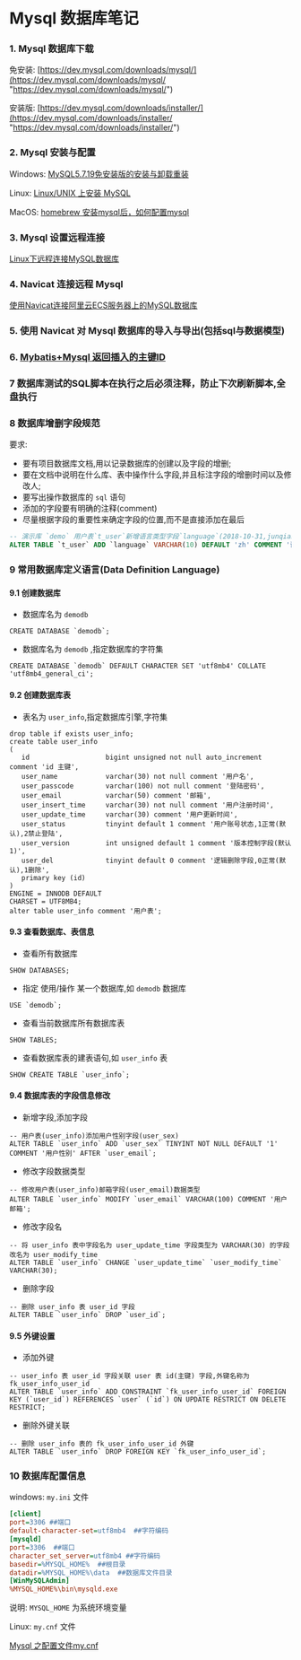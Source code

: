 # Mysql 数据库笔记  

### 1. Mysql 数据库下载  

免安装: [https://dev.mysql.com/downloads/mysql/](https://dev.mysql.com/downloads/mysql/ "https://dev.mysql.com/downloads/mysql/")  

安装版: [https://dev.mysql.com/downloads/installer/](https://dev.mysql.com/downloads/installer/ "https://dev.mysql.com/downloads/installer/")  



### 2. Mysql 安装与配置  

Windows: [MySQL5.7.19免安装版的安装与卸载重装](https://blog.csdn.net/Mrqiang9001/article/details/78070297 "https://blog.csdn.net/Mrqiang9001/article/details/78070297")  

Linux: [Linux/UNIX 上安装 MySQL](http://www.runoob.com/mysql/mysql-install.html "http://www.runoob.com/mysql/mysql-install.html")  

MacOS: [homebrew 安装mysql后，如何配置mysql](https://segmentfault.com/q/1010000000475470 "https://segmentfault.com/q/1010000000475470")  



### 3. Mysql 设置远程连接  

[Linux下远程连接MySQL数据库](https://www.jianshu.com/p/8fc90e518e2c "https://www.jianshu.com/p/8fc90e518e2c")  



### 4. Navicat 连接远程 Mysql  

[使用Navicat连接阿里云ECS服务器上的MySQL数据库](https://blog.csdn.net/nw_ningwang/article/details/76218997 "https://blog.csdn.net/nw_ningwang/article/details/76218997")  



### 5. 使用 Navicat 对 Mysql 数据库的导入与导出(包括sql与数据模型)  



### 6. [Mybatis+Mysql 返回插入的主键ID](http://gonethen.iteye.com/blog/2323804 "http://gonethen.iteye.com/blog/2323804")      



### 7 数据库测试的SQL脚本在执行之后必须注释，防止下次刷新脚本,全盘执行    



### 8 数据库增删字段规范    

要求:   

- 要有项目数据库文档,用以记录数据库的创建以及字段的增删;  
- 要在文档中说明在什么库、表中操作什么字段,并且标注字段的增删时间以及修改人;  
- 要写出操作数据库的 `sql` 语句  
- 添加的字段要有明确的注释(comment)  
- 尽量根据字段的重要性来确定字段的位置,而不是直接添加在最后    

```sql
-- 演示库 `demo` 用户表`t_user`新增语言类型字段`language`(2018-10-31,junqiang.lu)
ALTER TABLE `t_user` ADD `language` VARCHAR(10) DEFAULT 'zh' COMMENT '语言类型简写,en:英文,zh:中文' AFTER `nickName`;
```



### 9 常用数据库定义语言(Data Definition Language)    

#### 9.1 创建数据库    

- 数据库名为 `demodb`

```mysql
CREATE DATABASE `demodb`;
```

- 数据库名为 `demodb` ,指定数据库的字符集  

```mysql
CREATE DATABASE `demodb` DEFAULT CHARACTER SET 'utf8mb4' COLLATE 'utf8mb4_general_ci';
```

#### 9.2 创建数据库表  

- 表名为 `user_info`,指定数据库引擎,字符集  

```mysql
drop table if exists user_info;
create table user_info
(
   id                   bigint unsigned not null auto_increment comment 'id 主键',
   user_name            varchar(30) not null comment '用户名',
   user_passcode        varchar(100) not null comment '登陆密码',
   user_email           varchar(50) comment '邮箱',
   user_insert_time     varchar(30) not null comment '用户注册时间',
   user_update_time     varchar(30) comment '用户更新时间',
   user_status          tinyint default 1 comment '用户账号状态,1正常(默认),2禁止登陆',
   user_version         int unsigned default 1 comment '版本控制字段(默认1)',
   user_del             tinyint default 0 comment '逻辑删除字段,0正常(默认),1删除',
   primary key (id)
)
ENGINE = INNODB DEFAULT
CHARSET = UTF8MB4;
alter table user_info comment '用户表';
```



#### 9.3  查看数据库、表信息    

- 查看所有数据库  

```mysql
SHOW DATABASES;
```

- 指定 使用/操作 某一个数据库,如 `demodb` 数据库  

```mysql
USE `demodb`;
```

- 查看当前数据库所有数据库表  

```mysql
SHOW TABLES;
```

- 查看数据库表的建表语句,如 `user_info` 表    

```mysql
SHOW CREATE TABLE `user_info`;
```



#### 9.4 数据库表的字段信息修改  

- 新增字段,添加字段  

```mysql
-- 用户表(user_info)添加用户性别字段(user_sex)
ALTER TABLE `user_info` ADD `user_sex` TINYINT NOT NULL DEFAULT '1' COMMENT '用户性别' AFTER `user_email`; 
```

- 修改字段数据类型  

```mysql
-- 修改用户表(user_info)邮箱字段(user_email)数据类型
ALTER TABLE `user_info` MODIFY `user_email` VARCHAR(100) COMMENT '用户邮箱';
```

- 修改字段名

```mysql
-- 将 user_info 表中字段名为 user_update_time 字段类型为 VARCHAR(30) 的字段改名为 user_modify_time
ALTER TABLE `user_info` CHANGE `user_update_time` `user_modify_time` VARCHAR(30); 
```

- 删除字段  

```mysql
-- 删除 user_info 表 user_id 字段
ALTER TABLE `user_info` DROP `user_id`;
```



#### 9.5 外键设置  

- 添加外键  

```mysql
-- user_info 表 user_id 字段关联 user 表 id(主键) 字段,外键名称为 fk_user_info_user_id
ALTER TABLE `user_info` ADD CONSTRAINT `fk_user_info_user_id` FOREIGN KEY (`user_id`) REFERENCES `user` (`id`) ON UPDATE RESTRICT ON DELETE RESTRICT;
```

- 删除外键关联  

```mysql
-- 删除 user_info 表的 fk_user_info_user_id 外键
ALTER TABLE `user_info` DROP FOREIGN KEY `fk_user_info_user_id`;
```



### 10 数据库配置信息  

windows: `my.ini` 文件  

```ini
[client]
port=3306 ##端口
default-character-set=utf8mb4  ##字符编码
[mysqld]
port=3306  ##端口
character_set_server=utf8mb4 ##字符编码
basedir=%MYSQL_HOME%  ##根目录
datadir=%MYSQL_HOME%\data  ##数据库文件目录
[WinMySQLAdmin]
%MYSQL_HOME%\bin\mysqld.exe

```

说明: `MYSQL_HOME` 为系统环境变量  

Linux: `my.cnf` 文件  

[Mysql 之配置文件my.cnf](http://blog.51cto.com/zhujiangtao/1296931 "http://blog.51cto.com/zhujiangtao/1296931")  









